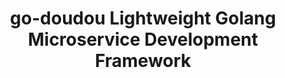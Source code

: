 ---
home: true
title: go-doudou Lightweight Golang Microservice Development Framework
heroImage: /hero.png
actions:
  - text: Get Started
    link: /guide/getting-started.md
    type: primary
  - text: Introduction
    link: /guide/
    type: secondary
features:
  - title: Simplicity First
    details: Starts from golang interface, no need to learn new IDL(interface definition language).
  - title: Decentralization
    details: Built-in SWIM gossip protocol based service register and discovery mechanism to help you build a robust, scalable and decentralized service cluster.
  - title: Low-code
    details: Powerful code generator cli built-in. After defining your interface methods, your only job is implementing your awesome idea.
  - title: Cloud Native
    details: Born from the cloud-native era. Built-in cli can speed up your product iteration.
  - title: Service Governance
    details: Built-in service governance support including client-side load balancer, rate limiter, circuit breaker, bulkhead, timeout, retry and more.
  - title: Monolith and Microservice 
    details: Supporting both monolith and microservice architectures gives you flexibility to design your system.
footer: MIT Licensed | Copyright © 2022-present go-doudou contributors
---